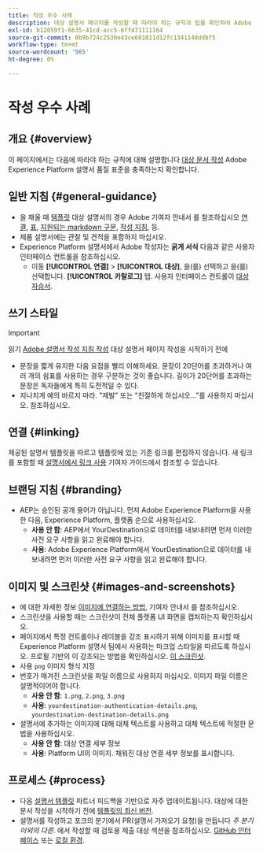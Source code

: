 ```yaml
---
title: 작성 우수 사례
description: 대상 설명서 페이지를 작성할 때 따라야 하는 규칙과 팁을 확인하여 Adobe Experience Platform 설명서 품질 표준을 충족하는지 알아보십시오.
exl-id: b12059f1-6635-41cd-acc5-6ff471111164
source-git-commit: 0b9b724c2530e43ce681011d12fc1341148ddbf5
workflow-type: tm+mt
source-wordcount: '565'
ht-degree: 0%

---
```


# 작성 우수 사례

## 개요 {#overview}

이 페이지에서는 다음에 따라야 하는 규칙에 대해 설명합니다 [대상 문서 작성](./documentation-instructions.md) Adobe Experience Platform 설명서 품질 표준을 충족하는지 확인합니다.

## 일반 지침 {#general-guidance}

* 을 채울 때 [템플릿](./self-service-template.md) 대상 설명서의 경우 Adobe 기여자 안내서 를 참조하십시오 [연결](https://experienceleague.adobe.com/docs/contributor/contributor-guide/writing-essentials/linking.html?lang=en), [표](https://experienceleague.adobe.com/docs/contributor/contributor-guide/writing-essentials/markdown.html?lang=en#tables), [지원되는 markdown 구문](https://experienceleague.adobe.com/docs/contributor/contributor-guide/writing-essentials/markdown.html?lang=en), [작성 지침](https://experienceleague.adobe.com/docs/contributor/contributor-guide/writing-essentials/general-writing-guidance.html?lang=en), 등.
* 제품 설명서에는 관찰 및 견적을 포함하지 마십시오.
* Experience Platform 설명서에서 Adobe 작성자는 **굵게 서식** 다음과 같은 사용자 인터페이스 컨트롤을 참조하십시오.
   * 이동 **[!UICONTROL 연결]** > **[!UICONTROL 대상]**, 을(를) 선택하고 을(를) 선택합니다. **[!UICONTROL 카탈로그]** 탭. 사용자 인터페이스 컨트롤이 [대상 자습서](https://experienceleague.adobe.com/docs/experience-platform/destinations/ui/activate/activate-batch-profile-destinations.html?lang=en#select-destination).

## 쓰기 스타일

>[!IMPORTANT]
>
>읽기 [Adobe 설명서 작성 지침 작성](https://experienceleague.adobe.com/docs/contributor/contributor-guide/writing-essentials/general-writing-guidance.html?lang=en) 대상 설명서 페이지 작성을 시작하기 전에

* 문장을 짧게 유지한 다음 요점을 빨리 이해하세요. 문장이 20단어를 초과하거나 여러 개의 쉼표를 사용하는 경우 구분하는 것이 좋습니다. 길이가 20단어를 초과하는 문장은 독자들에게 특히 도전적일 수 있다.
* 지나치게 예의 바르지 마라. &quot;제발&quot; 또는 &quot;친절하게 하십시오...&quot;를 사용하지 마십시오. 참조하십시오.

## 연결 {#linking}

제공된 설명서 템플릿을 따르고 템플릿에 있는 기존 링크를 편집하지 않습니다. 새 링크를 포함할 때 [설명서에서 링크 사용](https://experienceleague.adobe.com/docs/contributor/contributor-guide/writing-essentials/linking.html?lang=en) 기여자 가이드에서 참조할 수 있습니다.

## 브랜딩 지침 {#branding}

* AEP는 승인된 공개 용어가 아닙니다. 먼저 Adobe Experience Platform을 사용한 다음, Experience Platform, 플랫폼 순으로 사용하십시오.
   * **사용 안 함**: AEP에서 YourDestination으로 데이터를 내보내려면 먼저 이러한 사전 요구 사항을 읽고 완료해야 합니다.
   * **사용**: Adobe Experience Platform에서 YourDestination으로 데이터를 내보내려면 먼저 이러한 사전 요구 사항을 읽고 완료해야 합니다.

## 이미지 및 스크린샷 {#images-and-screenshots}

* 에 대한 자세한 정보 [이미지에 연결하는 방법](https://experienceleague.adobe.com/docs/contributor/contributor-guide/writing-essentials/markdown.html?lang=en#images), 기여자 안내서 를 참조하십시오.
* 스크린샷을 사용할 때는 스크린샷이 전체 플랫폼 UI 화면을 캡처하는지 확인하십시오.
* 페이지에서 특정 컨트롤이나 레이블을 강조 표시하기 위해 이미지를 표시할 때 Experience Platform 설명서 팀에서 사용하는 마크업 스타일을 따르도록 하십시오. 프로필 기반의 이 강조되는 방법을 확인하십시오. [이 스크린샷](/help/destinations/catalog/cloud-storage/amazon-s3.md#export-type-frequency).
* 사용 `png` 이미지 형식 지정
* 번호가 매겨진 스크린샷을 파일 이름으로 사용하지 마십시오. 이미지 파일 이름은 설명적이어야 합니다.
   * **사용 안 함**: `1.png`, `2.png`, `3.png`
   * **사용**: `yourdestination-authentication-details.png`, `yourdestination-destination-details.png`
* 설명서에 추가하는 이미지에 대해 대체 텍스트를 사용하고 대체 텍스트에 적절한 문법을 사용하십시오.
   * **사용 안 함**: 대상 연결 세부 정보
   * **사용**: Platform UI의 이미지. 채워진 대상 연결 세부 정보를 표시합니다.

## 프로세스 {#process}

* 다음 [설명서 템플릿](./self-service-template.md) 파트너 피드백을 기반으로 자주 업데이트됩니다. 대상에 대한 문서 작성을 시작하기 전에 [템플릿의 최신 버전](/help/destinations/destination-sdk/docs-framework/assets/yourdestination-template.zip).
* 설명서를 작성하고 포크의 분기에서 PR(설명서 가져오기 요청)을 만듭니다 *주 분기 이외의 다른*. 에서 작성할 때 검토용 제출 대상 섹션을 참조하십시오. [GitHub 인터페이스](./use-github-interface-to-create-documentation.md#submit-review) 또는 [로컬 환경](./work-in-local-environment.md#submit-review).
